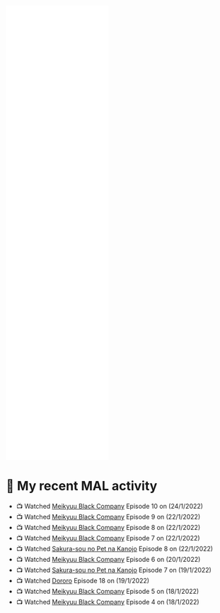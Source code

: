 ![Metrics](https://github.com/noxan-dev/noxan-dev/blob/main/github-metrics.svg)

# 🌸 My recent MAL activity

<!-- MAL_ACTIVITY:start -->

- 📺 Watched [Meikyuu Black Company](https://myanimelist.net/anime/42340) Episode 10 on (24/1/2022)
- 📺 Watched [Meikyuu Black Company](https://myanimelist.net/anime/42340) Episode 9 on (22/1/2022)
- 📺 Watched [Meikyuu Black Company](https://myanimelist.net/anime/42340) Episode 8 on (22/1/2022)
- 📺 Watched [Meikyuu Black Company](https://myanimelist.net/anime/42340) Episode 7 on (22/1/2022)
- 📺 Watched [Sakura-sou no Pet na Kanojo](https://myanimelist.net/anime/13759) Episode 8 on (22/1/2022)
- 📺 Watched [Meikyuu Black Company](https://myanimelist.net/anime/42340) Episode 6 on (20/1/2022)
- 📺 Watched [Sakura-sou no Pet na Kanojo](https://myanimelist.net/anime/13759) Episode 7 on (19/1/2022)
- 📺 Watched [Dororo](https://myanimelist.net/anime/37520) Episode 18 on (19/1/2022)
- 📺 Watched [Meikyuu Black Company](https://myanimelist.net/anime/42340) Episode 5 on (18/1/2022)
- 📺 Watched [Meikyuu Black Company](https://myanimelist.net/anime/42340) Episode 4 on (18/1/2022)

<!-- MAL_ACTIVITY:end -->
